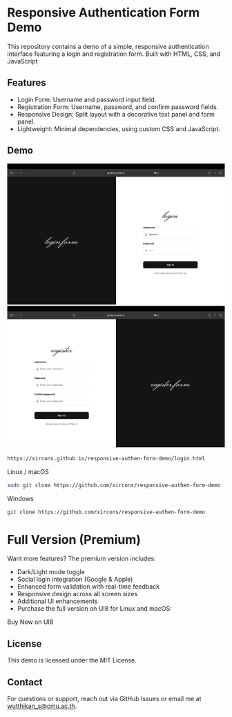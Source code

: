 # Responsive Authentication Form Demo
This repository contains a demo of a simple, responsive authentication interface featuring a login and registration form. Built with HTML, CSS, and JavaScript

## Features
- Login Form: Username and password input field.
- Registration Form: Username, password, and confirm password fields.
- Responsive Design: Split layout with a decorative text panel and form panel.
- Lightweight: Minimal dependencies, using custom CSS and JavaScript.

## Demo
![Demo Screenshot](demo-image/loginpage.png)
![Demo Screenshot](demo-image/registerpage.png)
```bash
https://xircons.github.io/responsive-authen-form-demo/login.html
```

Linux / macOS
```bash
sudo git clone https://github.com/xircons/responsive-authen-form-demo
```
Windows
```bash
git clone https://github.com/xircons/responsive-authen-form-demo
```

# Full Version (Premium)
Want more features? The premium version includes:

- Dark/Light mode toggle
- Social login integration (Google & Apple)
- Enhanced form validation with real-time feedback
- Responsive design across all screen sizes
- Additional UI enhancements
- Purchase the full version on UI8 for Linux and macOS:

Buy Now on UI8

## License
This demo is licensed under the MIT License.

## Contact
For questions or support, reach out via GitHub Issues or email me at wutthikan_s@cmu.ac.th.
